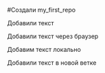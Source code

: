 #Создали my_first_repo

Добавили текст

Добавили текст через браузер

Добавим текст локально

Добавили текст в новой ветке
